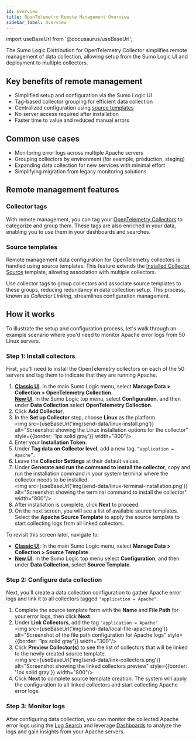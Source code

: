 ```yaml
---
id: overview
title: OpenTelemetry Remote Management Overview
sidebar_label: Overview
---
```


import useBaseUrl from '@docusaurus/useBaseUrl';

The Sumo Logic Distribution for OpenTelemetry Collector simplifies remote management of data collection, allowing setup from the Sumo Logic UI and deployment to multiple collectors.

## Key benefits of remote management

* Simplified setup and configuration via the Sumo Logic UI
* Tag-based collector grouping for efficient data collection
* Centralized configuration using [source templates](/docs/send-data/opentelemetry-collector/remote-management/source-templates)
* No server access required after installation
* Faster time to value and reduced manual errors

## Common use cases

* Monitoring error logs across multiple Apache servers
* Grouping collectors by environment (for example, production, staging)
* Expanding data collection for new services with minimal effort
* Simplifying migration from legacy monitoring solutions

## Remote management features

### Collector tags

With remote management, you can tag your [OpenTelemetry Collectors](/docs/send-data/opentelemetry-collector) to categorize and group them. These tags are also enriched in your data, enabling you to use them in your dashboards and searches.

### Source templates

Remote management data configuration for OpenTelemetry collectors is handled using source templates. This feature extends the [Installed Collector Source](/docs/send-data/installed-collectors/sources) template, allowing association with multiple collectors.

Use collector tags to group collectors and associate source templates to these groups, reducing redundancy in data collection setup. This process, known as *Collector Linking*, streamlines configuration management.

## How it works

To illustrate the setup and configuration process, let's walk through an example scenario where you'd need to monitor Apache error logs from 50 Linux servers.

### Step 1: Install collectors

First, you'll need to install the OpenTelemetry collectors on each of the 50 servers and tag them to indicate that they are running Apache.

1. [**Classic UI**](/docs/get-started/sumo-logic-ui-classic). In the main Sumo Logic menu, select **Manage Data > Collection > OpenTelemetry Collection**. <br/>[**New UI**](/docs/get-started/sumo-logic-ui). In the Sumo Logic top menu, select **Configuration**, and then under **Data Collection** select **OpenTelemetry Collection**.
1. Click **Add Collector**.
1. In the **Set up Collector** step, choose **Linux** as the platform.<br/><img src={useBaseUrl('img/send-data/linux-install.png')} alt="Screenshot showing the Linux installation options for the collector" style={{border: '1px solid gray'}} width="800"/>
1. Enter your **Installation Token**.
1. Under **Tag data on Collector level**, add a new tag, `“application = Apache”`.
1. Leave the **Collector Settings** at their default values.
1. Under **Generate and run the command to install the collector**, copy and run the installation command in your system terminal where the collector needs to be installed.<br/><img src={useBaseUrl('img/send-data/linux-terminal-installation.png')} alt="Screenshot showing the terminal command to install the collector" width="800"/>
1. After installation is complete, click **Next** to proceed.
1. On the next screen, you will see a list of available source templates. Select the **Apache Source Template** to apply the source template to start collecting logs from all linked collectors.

To revisit this screen later, navigate to:
* [**Classic UI**](/docs/get-started/sumo-logic-ui-classic): In the main Sumo Logic menu, select **Manage Data > Collection > Source Template**.
* [**New UI**](/docs/get-started/sumo-logic-ui): In the Sumo Logic top menu select **Configuration**, and then under **Data Collection**, select **Source Template**.  

### Step 2: Configure data collection

Next, you'll create a data collection configuration to gather Apache error logs and link it to all collectors tagged `"application = Apache"`.

1. Complete the source template form with the **Name** and **File Path** for your error logs, then click **Next**.
1. Under **Link Collectors**, add the tag `"application = Apache"`.<br/><img src={useBaseUrl('img/send-data/local-file-apache.png')} alt="Screenshot of the file path configuration for Apache logs" style={{border: '1px solid gray'}} width="300"/>
1. Click **Preview Collector(s)** to see the list of collectors that will be linked to the newly created source template.<br/><img src={useBaseUrl('img/send-data/link-collectors.png')} alt="Screenshot showing the linked collectors preview" style={{border: '1px solid gray'}} width="800"/>
1. Click **Next** to complete source template creation. The system will apply the configuration to all linked collectors and start collecting Apache error logs.

### Step 3: Monitor logs

After configuring data collection, you can monitor the collected Apache error logs using the [Log Search](/docs/search) and leverage [Dashboards](/docs/dashboards) to analyze the logs and gain insights from your Apache servers.
